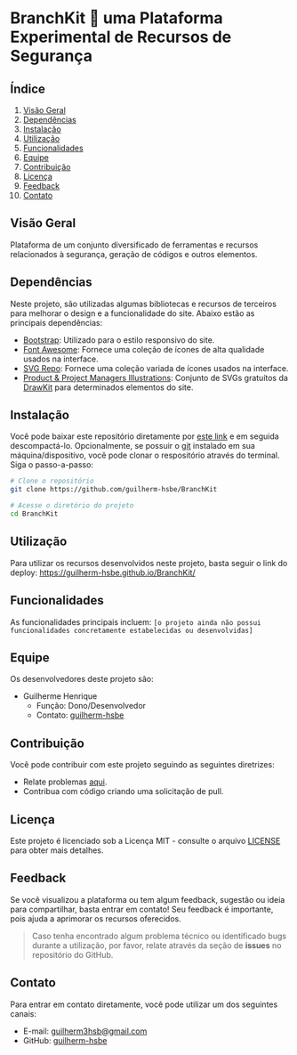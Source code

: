 # BranchKit :key: uma Plataforma Experimental de Recursos de Segurança

## Índice
1. [Visão Geral](#visão-geral)
1. [Dependências](#dependências)
1. [Instalação](#instalação)
1. [Utilização](#utilização)
1. [Funcionalidades](#funcionalidades)
1. [Equipe](#equipe)
1. [Contribuição](#contribuição)
1. [Licença](#licença)
1. [Feedback](#feedback)
1. [Contato](#contato)


## Visão Geral
Plataforma de um conjunto diversificado de ferramentas e recursos relacionados à segurança, geração de códigos e outros elementos.

## Dependências
Neste projeto, são utilizadas algumas bibliotecas e recursos de terceiros para melhorar o design e a funcionalidade do site. Abaixo estão as principais dependências:

- [Bootstrap](https://getbootstrap.com/): Utilizado para o estilo responsivo do site.
- [Font Awesome](https://fontawesome.com/): Fornece uma coleção de ícones de alta qualidade usados na interface.
- [SVG Repo](https://www.svgrepo.com/): Fornece uma coleção variada de ícones usados na interface.
- [Product & Project Managers Illustrations](https://www.drawkit.com/illustrations/product-project-managers-illustrations): Conjunto de SVGs gratuítos da [DrawKit](https://www.drawkit.com/) para determinados elementos do site.

## Instalação
Você pode baixar este repositório diretamente por [este link](https://github.com/guilherm-hsbe/BranchKit/archive/refs/heads/main.zip) e em seguida descompactá-lo. Opcionalmente, se possuir o [git](https://git-scm.com/downloads) instalado em sua máquina/dispositivo, você pode clonar o respositório através do terminal. Siga o passo-a-passo:

```bash
# Clone o repositório
git clone https://github.com/guilherm-hsbe/BranchKit

# Acesse o diretório do projeto
cd BranchKit
```

## Utilização
Para utilizar os recursos desenvolvidos neste projeto, basta seguir o link do deploy: https://guilherm-hsbe.github.io/BranchKit/

## Funcionalidades
As funcionalidades principais incluem: `[o projeto ainda não possui funcionalidades concretamente estabelecidas ou desenvolvidas]`

<!--
- Funcionalidade A: breve descrição.
- Funcionalidade B: breve descrição.
- Funcionalidade C: breve descrição.
-->

## Equipe
Os desenvolvedores deste projeto são:

- Guilherme Henrique
  - Função: Dono/Desenvolvedor
  - Contato: [guilherm-hsbe](https://github.com/guilherm-hsbe)

## Contribuição
Você pode contribuir com este projeto seguindo as seguintes diretrizes:

- Relate problemas [aqui](https://github.com/guilherm-hsbe/Branch-Kit/issues).
- Contribua com código criando uma solicitação de pull.
<!--
- Siga as diretrizes de estilo de código especificadas no arquivo `CONTRIBUTING.md`.
-->

## Licença
Este projeto é licenciado sob a Licença MIT - consulte o arquivo [LICENSE](https://github.com/guilherm-hsbe/BranchKit/blob/main/LICENSE.md) para obter mais detalhes.

<!--
> Você é incentivado a colaborar e contribuir para o desenvolvimento deste projeto[...] <br>
`Não é permitido [...]`
-->

## Feedback
Se você visualizou a plataforma ou tem algum feedback, sugestão ou ideia para compartilhar, basta entrar em contato! Seu feedback é importante, pois ajuda a aprimorar os recursos oferecidos.

> Caso tenha encontrado algum problema técnico ou identificado bugs durante a utilização, por favor, relate através da seção de **issues** no repositório do GitHub.

## Contato
Para entrar em contato diretamente, você pode utilizar um dos seguintes canais:

- E-mail: [guilherm3hsb@gmail.com](mailto:guilherm3hsb@gmail.com)
- GitHub: [guilherm-hsbe](https://github.com/guilherm-hsbe)
